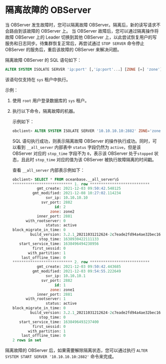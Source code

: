 # 隔离故障的 OBServer

当 OBServer 发生故障时，您可以隔离故障 OBServer。隔离后，新的读写请求不会路由到该故障的 OBServer 上。
当 OBServer 故障后，您可以通过隔离操作将故障 OBServer 上的 Leader 切换到其他 OBServer 上，以此尝试恢复用户的写服务和日志同步。待集群恢复正常后，再尝试通过 `STOP SERVER` 命令停止 OBServer 的服务后，重启该故障的 OBServer 来解决问题。

隔离故障 OBServer 的 SQL 语句如下：

```sql
ALTER SYSTEM ISOLATE SERVER 'ip:port' [,'ip:port'...] [ZONE [=] 'zone']
```

该语句仅支持在 `sys` 租户中执行。

示例：

1. 使用 `root` 用户登录数据库的 `sys` 租户。

2. 执行以下命令，隔离故障的机器。

   示例如下：

   ```sql
   obclient> ALTER SYSTEM ISOLATE SERVER '10.10.10.10:2882' ZONE='zone1';
   ```

   SQL 语句执行成功，则表示隔离故障 OBServer 的操作执行成功。同时，可以看到 `__all_server` 内部表中 `status` 字段仍然为 `active`，但是该 OBServer 对应的 `stop_time` 字段不为 `0`，表示该 OBServer 处于`stopped` 状态，且此时 `stop_time` 对应的值为该 OBServer 被执行故障隔离的时间戳。

   查看 `__all_server` 内部表示例如下：

   ```sql
   obclient> SELECT * FROM oceanbase.__all_server\G
   *************************** 1. row ***************************
              gmt_create: 2021-12-03 09:50:42.548125
            gmt_modified: 2021-12-08 10:27:02.114234
                  svr_ip: 10.10.10.10
                svr_port: 2882
                      id: 2
                    zone: zone2
              inner_port: 2881
         with_rootserver: 0
                  status: active
   block_migrate_in_time: 0
           build_version: 3.2.1_20211031212624-2c7eade2fd94a4ae32bec1683d1118da9d30cf8b(Oct 31 2021 22:03:03)
               stop_time: 1638930422111133
      start_service_time: 1638496494238956
            first_sessid: 0
          with_partition: 1
       last_offline_time: 0
   *************************** 2. row ***************************
              gmt_create: 2021-12-03 09:50:42.443685
            gmt_modified: 2021-12-03 09:54:55.222649
                  svr_ip: 10.10.10.1
                svr_port: 2882
                      id: 1
                    zone: zone1
              inner_port: 2881
         with_rootserver: 1
                  status: active
   block_migrate_in_time: 0
           build_version: 3.2.1_20211031212624-2c7eade2fd94a4ae32bec1683d1118da9d30cf8b(Oct 31 2021 22:03:03)
               stop_time: 0
      start_service_time: 1638496493237400
            first_sessid: 0
          with_partition: 1
       last_offline_time: 0
   2 rows in set
   ```

隔离故障的 OBServer 后，如果需要解除隔离状态，您可以通过执行 `ALTER SYSTEM START SERVER '10.10.10.10:2882'` 命令来完成。
